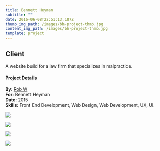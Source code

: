 ```yaml
---
title: Bennett Heyman
subtitle: ""
date: 2016-06-08T22:51:13.187Z
thumb_img_path: /images/bh-project-thmb.jpg
content_img_path: /images/bh-project-thmb.jpg
template: project
---
```

## Client

A website build for a law firm that specializes in malpractice.

#### Project Details

**By:** [Rob W](https://www.robotwilliams.com/)\
**For:**[](http://www.americanfabricators.com/) Bennett Heyman\
**Date:** 2015\
**Skills:** Front End Development, Web Design, Web Development, UX, UI.

![](/images/bh-dsktmblpgrp-wbimg.jpg)

![](/images/bh-dsktp.jpg)

![](/images/bh-tblt.jpg)

![](/images/bh-phn.jpg)